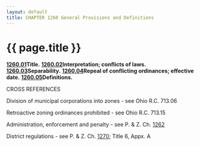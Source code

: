 ```yaml
---
layout: default 
title: CHAPTER 1260 General Provisions and Definitions
---
```


{{ page.title }}
================

[**1260.01**](4c8416fc.html)**Title.**
[**1260.02**](4c8872e3.html)**Interpretation; conflicts of laws.**
[**1260.03**](4c8cafcc.html)**Separability.**
[**1260.04**](4c904867.html)**Repeal of conflicting ordinances;
effective date.** [**1260.05**](4c942bd2.html)**Definitions.**

CROSS REFERENCES

Division of municipal corporations into zones - see Ohio R.C. 713.06

Retroactive zoning ordinances prohibited - see Ohio R.C. 713.15

Administration, enforcement and penalty - see P. & Z. Ch.
[1262](4cfa500e.html)

District regulations - see P. & Z. Ch. [1270](50717dac.html); Title 6,
Appx. A
